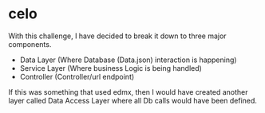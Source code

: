 # celo

With this challenge, I have decided to break it down to three major components. 
- Data Layer (Where Database (Data.json) interaction is happening)
- Service Layer (Where business Logic is being handled)
- Controller (Controller/url endpoint)

If this was something that used edmx, then I would have created another layer called Data Access Layer where all Db calls would have been defined.
